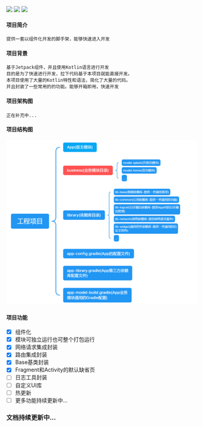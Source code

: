 ![](https://img.shields.io/badge/license-MIT-red) ![](https://img.shields.io/badge/version-v0.1.1-orange) ![](https://img.shields.io/badge/language-kotlin-brightgreen)

#### 项目简介
    提供一套以组件化开发的脚手架，能够快速进入开发


#### 项目背景

    基于Jetpack组件，并且使用Kotlin语言进行开发  
    目的是为了快速进行开发，拉下代码基于本项目就能直接开发。  
    本项目使用了大量的Kotlin特性和语法，简化了大量的代码。
    并且封装了一些常用的的功能。能够开箱即用，快速开发

#### 项目架构图
    
    正在补充中...
    

#### 项目结构图

![](https://github.com/yinshuai0324/AppModelScaffold/blob/main/docs/projectStructure.png)
    
#### 项目功能

- [x] 组件化
- [x] 模块可独立运行也可整个打包运行
- [x] 网络请求集成封装
- [x] 路由集成封装
- [x] Base基类封装
- [x] Fragment和Activity的默认缺省页
- [ ] 日志工具封装
- [ ] 自定义UI库
- [ ] 热更新
- [ ] 更多功能持续更新中...

### 文档持续更新中...